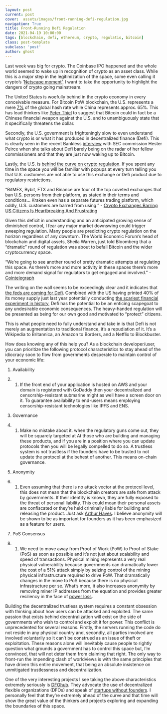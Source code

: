 ```yaml
---
layout: post
current: post
cover:  assets/images/front-running-defi-regulation.jpg
navigation: True
title: Front-Running Defi Regulation
date: 2021-04-19 10:00:00
tags: [blockchain, defi, ethereum, crypto, regulatio, bitcoin]
class: post-template
subclass: 'post'
author: ghost
---
```


Last week was big for crypto. The Coinbase IPO happened and the whole world seemed to wake up in recognition of crypto as an asset class. While this is a major step in the legitimization of the space, some even calling it crypto’s ’[Netscape moment](https://href.li/?https://cointelegraph.com/news/coinbase-listing-is-crypto-s-netscape-moment-says-mike-novogratz)’, I want to take the opportunity to highlight the dangers of crypto going mainstream. 

The United States is woefully behind in the crypto economy in every conceivable measure. For Bitcoin PoW blockchain, the U.S. represents a mere [7%](https://href.li/?https://www.statista.com/statistics/1200477/bitcoin-mining-by-country/) of the global hash rate while China represents approx. 65%. This has lead thinkers like [Peter Thiel](https://href.li/?https://www.bloomberg.com/news/articles/2021-04-07/peter-thiel-calls-bitcoin-a-chinese-financial-weapon-at-virtual-roundtable) to suggest that Bitcoin could in fact be a Chinese financial weapon against the U.S. and to unambiguously state that it specifically threatens the dollar.

Secondly, the U.S. government is frighteningly slow to even understand what crypto is or what it has produced in decentralized finance (Defi). This is clearly seen in the recent Bankless [interview](https://href.li/?https://www.youtube.com/watch?v=gd84ALWwpRQ&ab_channel=Bankless) with SEC commission Hester Peirce when she talks about Defi barely being on the radar of her fellow commissioners and that they are just now waking up to Bitcoin. 

Lastly, the U.S. is [behind the curve on crypto regulation](https://href.li/?https://www.marketwatch.com/story/u-s-is-behind-the-curve-on-crypto-regulations-says-sec-commissioner-peirce-11617824160). If you spent any time in the space you will be familiar with popups at every turn telling you that U.S. customers are not able to use this exchange or Defi product due to regulatory restrictions.

“BitMEX, Bybit, FTX and Binance are four of the top coveted exchanges that ban U.S. persons from their platform, as stated in their terms and conditions… Kraken even has a separate futures trading platform, which oddly, U.S. customers are barred from using.” - [Crypto Exchanges Barring US Citizens Is Heartbreaking And Frustrating](https://href.li/?https://www.forbes.com/sites/benjaminpirus/2020/09/30/crypto-exchanges-barring-us-citizens-is-heartbreaking-and-frustrating/?sh=41b452ef7c97)

Given this deficit in understanding and an anticipated growing sense of diminished control, I fear any major market downswing could trigger sweeping regulation. Many people are predicting crypto regulation on the horizon regardless of any downturn. The World Economic Forum’s head of blockchain and digital assets, Sheila Warren, just told Bloomberg that a “dramatic” round of regulation was about to befall Bitcoin and the wider cryptocurrency space.

“We’re going to see another round of pretty dramatic attempts at regulating this space. As there’s more and more activity in these spaces there’s more and more demand signal for regulators to get engaged and involved.” - [Cointelegraph](https://href.li/?https://cointelegraph.com/news/there-will-be-drama-warns-wef-expert-on-bitcoin-regulation)

The writing on the wall seems to be exceedingly clear and it indicates that [the feds are coming for Defi](https://href.li/?https://modernconsensus.com/regulation/the-feds-are-coming-for-defi/). Combined with the US having printed 40% of its money supply just last year potentially conducting [the scariest financial experiment in history](https://href.li/?https://www.youtube.com/watch?v=dPW1tbMOAA4&ab_channel=MHFIN), Defi has the potential to be an enticing scapegoat to any undesirable economic consequences. The heavy-handed regulation will be presented as being for our own good and motivated to “protect” citizens. 

This is what people need to fully understand and take in is that Defi is not merely an augmentation to traditional finance, it’s a repudiation of it. It’s a Wikipedia to Britannica, an Amazon to Borders, and a Netflix to Blockbuster. 

How does knowing any of this help you? As a blockchain developer/user, you can prioritize the following protocol characteristics to stay ahead of the idiocracy soon to flow from governments desperate to maintain control of your economic life:

1. Availability

2. 1. If the front end of your application is hosted on AWS  and your domain is registered with GoDaddy then your decentralized and censorship-resistant submarine might as well have a screen door on it. To guarantee availability to end-users means employing censorship-resistant technologies like IPFS and ENS.

3. Governance

4. 1. Make no mistake about it. when the regulatory guns come out, they will be squarely targeted at At those who are building and managing these products, and if you are in a position where you can update protocols then you will be legally compelled to do so. A trustless system is not trustless if the founders have to be trusted to not update the protocol at the behest of another. This means on-chain governance.

5. Anonymity

6. 1. Even assuming that there is no attack vector at the protocol level, this does not mean that the blockchain creators are safe from attack by governments. If their identity is known, they are fully exposed to the threat of personal liability. This could mean their personal assets are confiscated or they’re held criminally liable for building and releasing the product. Just ask [Arthur Hayes](https://href.li/?https://www.coindesk.com/former-bitmex-ceo-hayes-surrenders-to-face-us-charges-report). I believe anonymity will be shown to be as important for founders as it has been emphasized as a feature for users.

7. PoS Consensus

8. 1. We need to move away from Proof of Work (PoW) to Proof of Stake (PoS) as soon as possible and it’s not just about scalability and speed of transactions. Physical mining represents a very real physical vulnerability because governments can dramatically lower the cost of a 51% attack simply by seizing control of the mining physical infrastructure required to drive PoW. That dramatically changes in the move to PoS because there is no physical infrastructure per se. What’s more, it also increases anonymity by removing miner IP addresses from the equation and provides greater resiliency in the face of [power loss](https://href.li/?https://cointelegraph.com/news/did-a-massive-chinese-power-outage-cause-bitcoin-s-crash-down-to-50k).

Building the decentralized trustless system requires a constant obsession with thinking about how users can be attacked and exploited. The same passion that exists behind decentralization will exist on the side of governments who wish to control and exploit it for power. This conflict is unprecedented for several reasons. Firstly, the servers running the code do not reside in any physical country and, secondly, all parties involved are involved voluntarily so it can’t be construed as an issue of theft or exploitation. These reasons alone will inevitably cause people to rightly question what grounds a government has to control this space but, I’m convinced, that will not deter them from claiming that right. The only way to front-run the impending clash of worldviews is with the same principles that have driven this entire movement, that being an absolute insistence on unmitigated trustlessness and decentralization. 

One of the very interesting projects I see taking the above characteristics extremely seriously is [DFOhub](https://href.li/?https://www.dfohub.com/). They advocate the use of decentralized flexible organizations (DFOs) and speak of [startups without founders](https://href.li/?https://www.youtube.com/watch?v=YU_wD_Cnvz4&ab_channel=DFOhub). I personally feel that they’re extremely ahead of the curve and that time will show the great value of the thinkers and projects exploring and expanding the boundaries of this space. 
